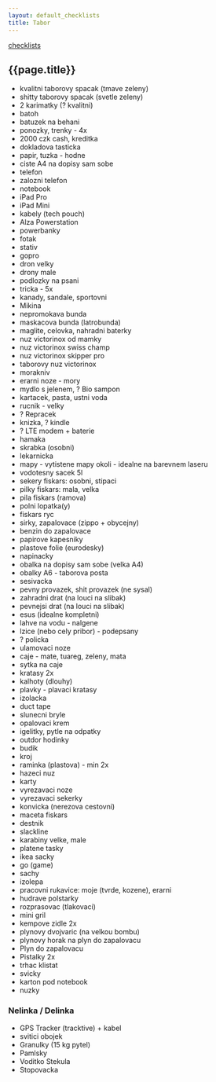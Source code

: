 ```yaml
---
layout: default_checklists
title: Tabor
---
```


[checklists](.)

## {{page.title}}

- kvalitni taborovy spacak (tmave zeleny)
- shitty taborovy spacak (svetle zeleny)
- 2 karimatky (? kvalitni)
- batoh
- batuzek na behani
- ponozky, trenky - 4x
- 2000 czk cash, kreditka
- dokladova tasticka
- papir, tuzka - hodne
- ciste A4 na dopisy sam sobe
- telefon
- zalozni telefon
- notebook
- iPad Pro
- iPad Mini
- kabely (tech pouch)
- Alza Powerstation
- powerbanky
- fotak
- stativ
- gopro
- dron velky
- drony male
- podlozky na psani
- tricka - 5x
- kanady, sandale, sportovni
- Mikina
- nepromokava bunda
- maskacova bunda (latrobunda)
- maglite, celovka, nahradni baterky
- nuz victorinox od mamky
- nuz victorinox swiss champ
- nuz victorinox skipper pro
- taborovy nuz victorinox
- morakniv
- erarni noze - mory
- mydlo s jelenem, ? Bio sampon
- kartacek, pasta, ustni voda
- rucnik - velky
- ? Repracek
- knizka, ? kindle
- ? LTE modem + baterie
- hamaka
- skrabka (osobni)
- lekarnicka
- mapy - vytistene mapy okoli - idealne na barevnem laseru
- vodotesny sacek 5l
- sekery fiskars: osobni, stipaci
- pilky fiskars: mala, velka
- pila fiskars (ramova)
- polni lopatka(y)
- fiskars ryc
- sirky, zapalovace (zippo + obycejny)
- benzin do zapalovace
- papirove kapesniky
- plastove folie (eurodesky)
- napinacky
- obalka na dopisy sam sobe (velka A4)
- obalky A6 - taborova posta
- sesivacka
- pevny provazek, shit provazek (ne sysal)
- zahradni drat (na louci na slibak)
- pevnejsi drat (na louci na slibak)
- esus (idealne kompletni)
- lahve na vodu - nalgene
- lzice (nebo cely pribor) - podepsany
- ? policka
- ulamovaci noze
- caje - mate, tuareg, zeleny, mata
- sytka na caje
- kratasy 2x
- kalhoty (dlouhy)
- plavky - plavaci kratasy
- izolacka
- duct tape
- slunecni bryle
- opalovaci krem
- igelitky, pytle na odpatky
- outdor hodinky
- budik
- kroj
- raminka (plastova) - min 2x
- hazeci nuz
- karty
- vyrezavaci noze
- vyrezavaci sekerky
- konvicka (nerezova cestovni)
- maceta fiskars
- destnik
- slackline
- karabiny velke, male
- platene tasky
- ikea sacky
- go (game)
- sachy
- izolepa
- pracovni rukavice: moje (tvrde, kozene), erarni
- hudrave polstarky
- rozprasovac (tlakovaci)
- mini gril
- kempove zidle 2x
- plynovy dvojvaric (na velkou bombu)
- plynovy horak na plyn do zapalovacu
- Plyn do zapalovacu
- Pistalky 2x
- trhac klistat
- svicky
- karton pod notebook
- nuzky

### Nelinka / Delinka

- GPS Tracker (tracktive) + kabel
- svitici obojek
- Granulky (15 kg pytel)
- Pamlsky
- Voditko Stekula
- Stopovacka
